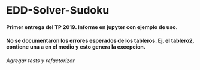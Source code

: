 # EDD-Solver-Sudoku
#### Primer entrega del TP 2019. Informe en jupyter con ejemplo de uso.
#### No se documentaron los errores esperados de los tableros. Ej, el tablero2, contiene una a en el medio y esto genera la excepcion.


###### Agregar tests y refactorizar
